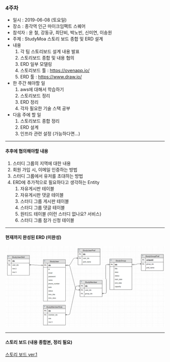 ### 4주차
* 일시 : 2019-06-08 (토요일)
* 장소 : 종각역 인근 마이크임팩트 스퀘어
* 참석자 : 윤 철, 강동규, 최단비, 박노빈, 신미연, 이송원
* 주제 : StudyMoa 스토리 보드 종합 및 ERD 설계
* 내용
   1. 각 팀 스토리보드 설계 내용 발표
   2. 스토리보드 종합 및 내용 협의
   3. ERD 일부 모델링
   4. 스토리보드 툴 : https://ovenapp.io/
   5. ERD 툴 : https://www.draw.io/
* 한 주간 해야할 일
   1. aws에 대해서 학습하기
   2. 스토리보드 정리
   3. ERD 정리
   4. 각자 필요한 기술 스택 공부
* 다음 주에 할 일
   1. 스토리보드 종합 정리
   2. ERD 설계
   3. 인프라 관련 설정 (가능하다면...)
- - -
#### 추후에 협의해야할 내용
   1. 스터디 그룹의 지역에 대한 내용
   2. 회원 가입 시, 이메일 인증하는 방법
   3. 스터디 그룹에서 유저를 초대하는 방법
   4. ERD에 추가적으로 필요하다고 생각하는 Entity
      1. 자유게시판 테이블
      2. 자유게시판 댓글 테이블
      3. 스터디 그룹 게시판 테이블
      4. 스터디 그룹 댓글 테이블
      5. 원티드 테이블 (이런 스터디 없나요? 서비스)
      6. 스터디 그룹 참가 신청 테이블
- - -      
#### 현재까지 완성된 ERD (미완성)
![ERD_ver_1](/img/ERD_1.PNG)
- - -
#### 스토리 보드 (내용 종합본, 정리 필요)
[스토리 보드 ver.1](/StoryBoard/storyboard_1.pdf)